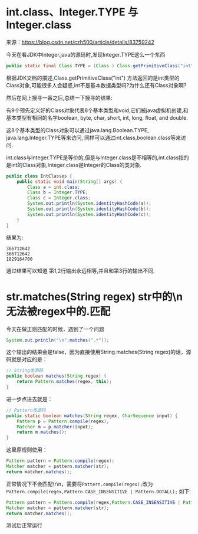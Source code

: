#  int.class、Integer.TYPE 与 Integer.class

来源：https://blog.csdn.net/czh500/article/details/83759242

今天在看JDK中Integer.java的源码时,发现Integer.TYPE这么一个东西

~~~java
public static final Class TYPE = (Class ) Class.getPrimitiveClass("int");
~~~
 
根据JDK文档的描述,Class.getPrimitiveClass("int") 方法返回的是int类型的Class对象,可能很多人会疑惑,int不是基本数据类型吗?为什么还有Class对象啊?

然后在网上搜寻一番之后,总结一下搜寻的结果:

有9个预先定义好的Class对象代表8个基本类型和void,它们被java虚拟机创建,和基本类型有相同的名字boolean, byte, char, short, int, long, float, and double.

这8个基本类型的Class对象可以通过java.lang.Boolean.TYPE, java.lang.Integer.TYPE等来访问, 同样可以通过int.class,boolean.class等来访问.

int.class与Integer.TYPE是等价的,但是与Integer.class是不相等的,int.class指的是int的Class对象,Integer.class是Integer的Class的类对象. 
~~~java
public class IntClasses {
    public static void main(String[] args) {
        Class a = int.class;
        Class b = Integer.TYPE;
        Class c = Integer.class;
        System.out.println(System.identityHashCode(a));
        System.out.println(System.identityHashCode(b));
        System.out.println(System.identityHashCode(c));
    }
}
~~~
结果为:

~~~
366712642
366712642
1829164700
~~~
通过结果可以知道 第1,2行输出永远相等,并且和第3行的输出不同.

# str.matches(String regex) str中的\n无法被regex中的.匹配

今天在做正则匹配的时候，遇到了一个问题
~~~java
System.out.println("\n".matches(".*"));
~~~
这个输出的结果会是false，因为直接使用String.matches(String regex)的话，源码就是对应的是：
~~~java
// String类源码
public boolean matches(String regex) {
    return Pattern.matches(regex, this);
}
~~~
进一步点进去就是：
~~~java
// Pattern类源码
public static boolean matches(String regex, CharSequence input) {
    Pattern p = Pattern.compile(regex);
    Matcher m = p.matcher(input);
    return m.matches();
}
~~~
这里原规则使用：
~~~java
Pattern pattern = Pattern.compile(regex);
Matcher matcher = pattern.matcher(str);
return matcher.matches();
~~~
正常情况下不会匹配\r\n，需要将`Pattern.compile(regex);`改为`Pattern.compile(regex,Pattern.CASE_INSENSITIVE | Pattern.DOTALL);`
如下:
~~~java
Pattern pattern = Pattern.compile(regex,Pattern.CASE_INSENSITIVE | Pattern.DOTALL);
Matcher matcher = pattern.matcher(str);
return matcher.matches();
~~~
测试后正常运行